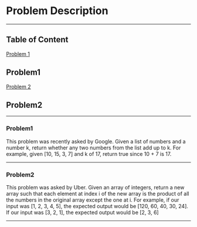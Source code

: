 # Problem Description

-----

## Table of Content
[Problem 1](#1)
## <a id='1'></a> Problem1
[Problem 2](#2)
## <a id='1'></a> Problem2


-----

### Problem1

This problem was recently asked by Google.
Given a list of numbers and a number k, return whether any two numbers from the list add up to k.
For example, given [10, 15, 3, 7] and k of 17, return true since 10 + 7 is 17.

-----

### Problem2

This problem was asked by Uber.
Given an array of integers, return a new array such that each element at index i of the new array is the product of all the numbers in the original array except the one at i.
For example, if our input was [1, 2, 3, 4, 5], the expected output would be [120, 60, 40, 30, 24]. If our input was [3, 2, 1], the expected output would be [2, 3, 6]

---------
